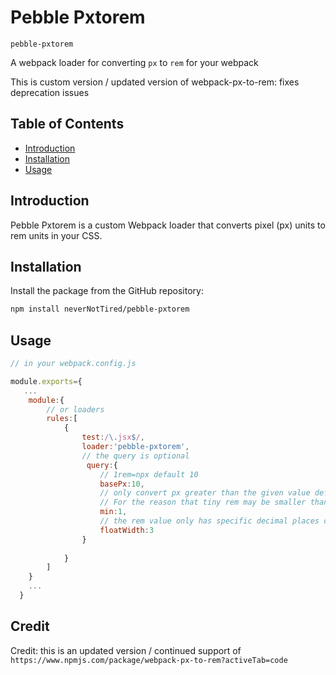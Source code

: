 # Pebble Pxtorem
`pebble-pxtorem`

A webpack loader for converting `px` to `rem` for your webpack

This is custom version / updated version of webpack-px-to-rem: fixes deprecation issues

## Table of Contents
  - [Introduction](#introduction)
  - [Installation](#installation)
  - [Usage](#usage)

## Introduction
Pebble Pxtorem is a custom Webpack loader that converts pixel (px) units to rem units in your CSS.

## Installation

Install the package from the GitHub repository:

```bash
npm install neverNotTired/pebble-pxtorem
```

## Usage
```javascript
// in your webpack.config.js

module.exports={
   ...
    module:{
        // or loaders
        rules:[
            {
                test:/\.jsx$/,
                loader:'pebble-pxtorem',
                // the query is optional
                 query:{
                    // 1rem=npx default 10
                    basePx:10,
                    // only convert px greater than the given value default 0
                    // For the reason that tiny rem may be smaller than 1px and disappeare in tiny device
                    min:1,
                    // the rem value only has specific decimal places default 3
                    floatWidth:3
                }
                
            }
        ]
    }
    ...
  }
```

## Credit
Credit: this is an updated version / continued support of `https://www.npmjs.com/package/webpack-px-to-rem?activeTab=code`